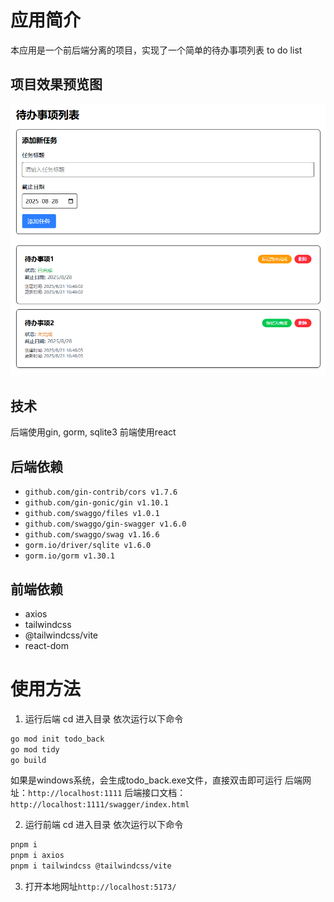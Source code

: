 ﻿# 应用简介
本应用是一个前后端分离的项目，实现了一个简单的待办事项列表 to do list

## 项目效果预览图
![alt text](image.png)

## 技术
后端使用gin, gorm, sqlite3
前端使用react

## 后端依赖
- `github.com/gin-contrib/cors v1.7.6`
- `github.com/gin-gonic/gin v1.10.1`
- `github.com/swaggo/files v1.0.1`
- `github.com/swaggo/gin-swagger v1.6.0`
- `github.com/swaggo/swag v1.16.6`
- `gorm.io/driver/sqlite v1.6.0`
- `gorm.io/gorm v1.30.1`

## 前端依赖
- axios
- tailwindcss
- @tailwindcss/vite
- react-dom

# 使用方法
1. 运行后端
cd 进入目录
依次运行以下命令
```sh
go mod init todo_back
go mod tidy
go build
```
如果是windows系统，会生成todo_back.exe文件，直接双击即可运行
后端网址：`http://localhost:1111`
后端接口文档：`http://localhost:1111/swagger/index.html`

2. 运行前端
cd 进入目录
依次运行以下命令
```sh
pnpm i
pnpm i axios
pnpm i tailwindcss @tailwindcss/vite
```

3. 打开本地网址`http://localhost:5173/`


